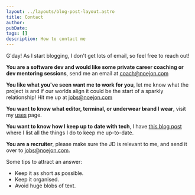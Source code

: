 ```yaml
---
layout: ../layouts/blog-post-layout.astro
title: Contact
author: 
pubDate: 
tags: []
description: How to contact me
---
```


G'day! As I start blogging, I don't get lots of email, so feel free to reach out!

**You are a software dev and would like some private career coaching or dev mentoring sessions**, send me an email at <coach@noejon.com>

**You like what you've seen want me to work for you**, let me know what the project is and if our worlds align it could be the start of a sparkly relationship! Hit me up at <jobs@noejon.com>

**You want to know what editor, terminal, or underwear brand I wear**, visit my [uses](./uses.md) page.

**You want to know how I keep up to date with tech**, I have [this blog post](/link/to/post) where I list all the things I do to keep me up-to-date.

**You are a recruiter**, please make sure the JD is relevant to me, and send it over to <jobs@noejon.com>.

Some tips to attract an answer:

* Keep it as short as possible.
* Keep it organised.
* Avoid huge blobs of text.

